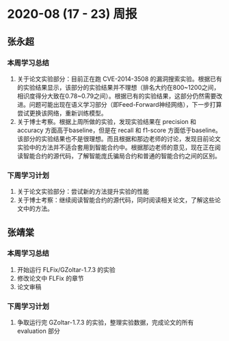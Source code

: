 # 2020-08 (17 - 23) 周报

## 张永超

### 本周学习总结

1. 关于论文实验部分：目前正在跑 CVE-2014-3508 的漏洞搜索实验。根据已有的实验结果显示，该部分的实验结果并不理想（排名大约在800~1200之间，相识度得分大致在0.78~0.79之间）。根据已有的实验结果，这部分仍然需要改进。问题可能出现在语义学习部分（即Feed-Forward神经网络），下一步打算尝试更换该网络，重新训练模型。
2. 关于博士考察。根据上周所做的实验，发现实验结果在 precision 和 accuracy 方面高于baseline，但是在 recall 和 f1-score 方面低于baseline。该部分的实验结果也不是很理想。而且根据和那边老师的讨论，发现目前论文实验中的方法并不适合套用到智能合约中。根据那边老师的意见，现在正在阅读智能合约的源代码，了解智能庞氏骗局合约和普通的智能合约之间的区别。

### 下周学习计划

1. 关于论文实验部分：尝试新的方法提升实验的性能
2. 关于博士考察：继续阅读智能合约的源代码，同时阅读相关论文，了解这些论文中的方法。

## 张靖棠

### 本周学习总结

1. 开始运行 FLFix/GZoltar-1.7.3 的实验
2. 修改论文中 FLFix 的章节
3. 论文审稿

### 下周学习计划

1. 争取运行完 GZoltar-1.7.3 的实验，整理实验数据，完成论文的所有 evaluation 部分

